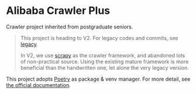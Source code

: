 # Alibaba Crawler Plus
Crawler project inherited from postgraduate seniors.

> This project is heading to V2. For legacy codes and commits, see [legacy](https://github.com/cylixlee/alibaba_crawlerplus/tree/legacy).
>
> In V2, we use [scrapy](https://scrapy.org) as the crawler framework, and abandoned lots of non-practical source. Using the existing mature framework is more beneficial than the handwritten one, let alone the very legacy version.

This project adopts [Poetry](https://python-poetry.org) as package & venv manager. For more detail, see [the official documentation](https://python-poetry.org/docs/).